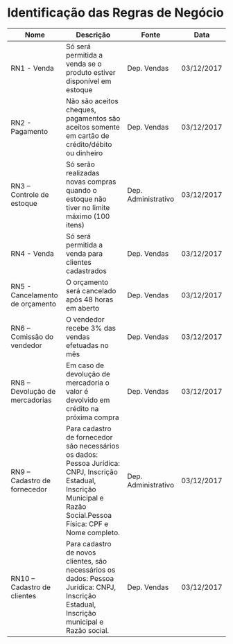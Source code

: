 # Identificação das Regras de Negócio

| Nome | Descrição | Fonte | Data |
| ---  | ---       | ---   | ---  |
| RN1 - Venda | Só será permitida a venda se o produto estiver disponível em estoque | Dep. Vendas | 03/12/2017 |
| RN2 - Pagamento | Não são aceitos cheques, pagamentos são aceitos somente em cartão de crédito/débito ou dinheiro | Dep. Vendas | 03/12/2017 |
| RN3 – Controle de estoque | Só serão realizadas novas compras quando o estoque não tiver no limite máximo (100 itens) |Dep. Administrativo|03/12/2017|
| RN4 - Venda | Só será permitida a venda para clientes cadastrados |Dep. Vendas|03/12/2017|
| RN5 - Cancelamento de orçamento | O orçamento será cancelado após 48 horas em aberto |Dep. Vendas|03/12/2017|
| RN6 – Comissão do vendedor | O vendedor recebe 3% das vendas efetuadas no mês |Dep. Vendas|03/12/2017|
| RN8 – Devolução de mercadorias | Em caso de devolução de mercadoria o valor é devolvido em crédito na próxima compra |Dep. Vendas|03/12/2017|
| RN9 – Cadastro de fornecedor | Para cadastro de fornecedor são necessários os dados: Pessoa Jurídica: CNPJ, Inscrição Estadual, Inscrição Municipal e Razão Social.Pessoa Física: CPF e Nome completo. |Dep. Administrativo|03/12/2017|
| RN10 – Cadastro de clientes | Para cadastro de novos clientes, são necessários os dados: Pessoa Jurídica: CNPJ, Inscrição Estadual, Inscrição municipal e Razão social. |Dep. Vendas|03/12/2017|
